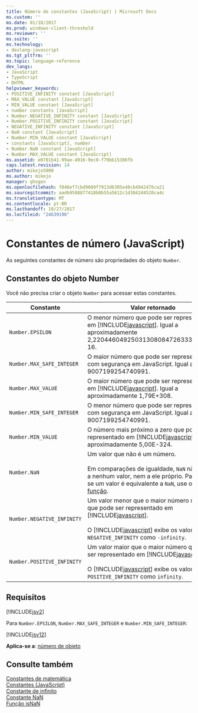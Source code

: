 ```yaml
---
title: Número de constantes (JavaScript) | Microsoft Docs
ms.custom: ''
ms.date: 01/18/2017
ms.prod: windows-client-threshold
ms.reviewer: ''
ms.suite: ''
ms.technology:
- devlang-javascript
ms.tgt_pltfrm: ''
ms.topic: language-reference
dev_langs:
- JavaScript
- TypeScript
- DHTML
helpviewer_keywords:
- POSITIVE_INFINITY constant [JavaScript]
- MAX_VALUE constant [JavaScript]
- MIN_VALUE constant [JavaScript]
- number constants [JavaScript]
- Number.NEGATIVE_INFINITY constant [JavaScript]
- Number.POSITIVE_INFINITY constant [JavaScript]
- NEGATIVE_INFINITY constant [JavaScript]
- NaN constant [JavaScript]
- Number.MIN_VALUE constant [JavaScript]
- constants [JavaScript], number
- Number.NaN constant [JavaScript]
- Number.MAX_VALUE constant [JavaScript]
ms.assetid: e0701b41-99ae-4916-9ec0-f79bb15386fb
caps.latest.revision: 14
author: mikejo5000
ms.author: mikejo
manager: ghogen
ms.openlocfilehash: f846ef7cbd9609f7913d6305e48cb4942476ca21
ms.sourcegitcommit: aadb9588877418b8b55a5612c1d3842d4520ca4c
ms.translationtype: MT
ms.contentlocale: pt-BR
ms.lasthandoff: 10/27/2017
ms.locfileid: "24639196"
---
```

# <a name="number-constants-javascript"></a>Constantes de número (JavaScript)
As seguintes constantes de número são propriedades do objeto `Number`.  
  
## <a name="number-object-constants"></a>Constantes do objeto Number  
 Você não precisa criar o objeto `Number` para acessar estas constantes.  
  
|Constante|Valor retornado|  
|--------------|--------------------|  
|`Number.EPSILON`|O menor número que pode ser representado em [!INCLUDE[javascript](../../javascript/includes/javascript-md.md)]. Igual a aproximadamente 2,2204460492503130808472633361816E-16.|  
|`Number.MAX_SAFE_INTEGER`|O maior número que pode ser representado com segurança em JavaScript. Igual a 9007199254740991.|  
|`Number.MAX_VALUE`|O maior número que pode ser representado em [!INCLUDE[javascript](../../javascript/includes/javascript-md.md)]. Igual a aproximadamente 1,79E+308.|  
|`Number.MIN_SAFE_INTEGER`|O menor número que pode ser representado com segurança em JavaScript. Igual a-9007199254740991.|  
|`Number.MIN_VALUE`|O número mais próximo a zero que pode ser representado em [!INCLUDE[javascript](../../javascript/includes/javascript-md.md)]. Igual a aproximadamente 5,00E-324.|  
|`Number.NaN`|Um valor que não é um número.<br /><br /> Em comparações de igualdade, `NaN` não é igual a nenhum valor, nem a ele próprio. Para testar se um valor é equivalente a `NaN`, use o [isNaN função](../../javascript/reference/isnan-function-javascript.md).|  
|`Number.NEGATIVE_INFINITY`|Um valor menor que o maior número negativo que pode ser representado em [!INCLUDE[javascript](../../javascript/includes/javascript-md.md)].<br /><br /> O [!INCLUDE[javascript](../../javascript/includes/javascript-md.md)] exibe os valores `NEGATIVE_INFINITY` como `-infinity`.|  
|`Number.POSITIVE_INFINITY`|Um valor maior que o maior número que pode ser representado em [!INCLUDE[javascript](../../javascript/includes/javascript-md.md)].<br /><br /> O [!INCLUDE[javascript](../../javascript/includes/javascript-md.md)] exibe os valores `POSITIVE_INFINITY` como `infinity`.|  
  
## <a name="requirements"></a>Requisitos  
 [!INCLUDE[jsv2](../../javascript/reference/includes/jsv2-md.md)]  
  
 Para `Number.EPSILON`, `Number.MAX_SAFE_INTEGER` e `Number.MIN_SAFE_INTEGER`:  
  
 [!INCLUDE[jsv12](../../javascript/reference/includes/jsv12-md.md)]  
  
 **Aplica-se a**: [número de objeto](../../javascript/reference/number-object-javascript.md)  
  
## <a name="see-also"></a>Consulte também  
 [Constantes de matemática](../../javascript/reference/math-constants-javascript.md)   
 [Constantes (JavaScript)](../../javascript/reference/javascript-constants.md)   
 [Constante de infinito](../../javascript/reference/infinity-constant-javascript.md)   
 [Constante NaN](../../javascript/reference/nan-constant-javascript.md)   
 [Função isNaN](../../javascript/reference/isnan-function-javascript.md)